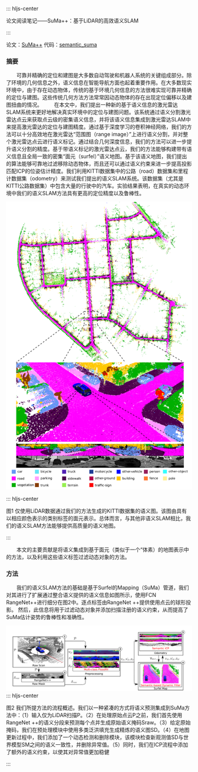 ::: hljs-center

论文阅读笔记——SuMa++：基于LiDAR的高效语义SLAM

:::

论文：[SuMa++](http://www.ipb.uni-bonn.de/wp-content/papercite-data/pdf/chen2019iros.pdf)
代码：[semantic_suma](https://github.com/PRBonn/semantic_suma)

### 摘要

&emsp;&emsp;可靠并精确的定位和建图是大多数自动驾驶和机器人系统的关键组成部分。除了环境的几何信息之外，语义信息在智能导航方面也起着重要作用。在大多数现实环境中，由于存在动态物体，传统的基于环境几何信息的方法很难实现可靠并精确的定位与建图。这些传统几何方法方法常常因动态物体的存在出现定位偏移以及建图扭曲的情况。
&emsp;&emsp;在本文中，我们提出一种新的基于语义信息的激光雷达SLAM系统来更好地解决真实环境中的定位与建图问题。该系统通过语义分割激光雷达点云来获取点云级的密集语义信息，并将该语义信息集成到激光雷达SLAM中来提高激光雷达的定位与建图精度。通过基于深度学习的卷积神经网络，我们的方法可以十分高效地在激光雷达“范围图（range image）”上进行语义分割，并对整个激光雷达点云进行语义标记。通过结合几何深度信息，我们的方法可以进一步提升语义分割的精度。基于带语义标记的激光雷达点云，我们的方法能够构建带有语义信息且全局一致的密集“面元（surfel）”语义地图。基于该语义地图，我们提出的算法能够可靠地过滤移除动态物体，而且还可以通过语义约束来进一步提高投影匹配ICP的位姿估计精度。我们利用KITTI数据集中的公路（road）数据集和里程计数据集（odometry）来测试我们提出的语义SLAM系统。该数据集（尤其是KITTI公路数据集）中包含大量的行驶中的汽车。实验结果表明，在真实的动态环境中我们的语义SLAM方法具有更高的定位精度以及鲁棒性。

![title](https://github.com/hyxhope/picture/blob/master/suma%2B%2B/suma%2B%2B_1.png)

::: hljs-center

图1 仅使用LiDAR数据通过我们的方法生成的KITTI数据集的语义图。该图由具有以相应颜色表示的类别标签的面元表示。总体而言，与其他非语义SLAM相比，我们的语义SLAM方法能够提供高质量的语义地图。

:::


&emsp;&emsp;本文的主要贡献是将语义集成到基于面元（类似于一个“体素）的地图表示中的方法，以及利用这些语义标签过滤动态对象的方法。

### 方法

&emsp;&emsp;我们的语义SLAM方法的基础是基于Surfel的Mapping（SuMa）管道，我们对其进行了扩展通过整合语义提供的语义信息如图所示，使用FCN RangeNet++进行细分在图2中。逐点标签由RangeNet ++提供使用点云的球形投影。 然后，此信息将用于过滤动态对象并添加扫描注册的语义约束，从而提高了SuMa估计姿势的鲁棒性和准确性。

![title](https://github.com/hyxhope/picture/blob/master/suma%2B%2B/suma%2B%2B_2.png)
::: hljs-center

图2 我们所提方法的流程概述。我们以一种紧凑的方式将语义预测集成到SuMa方法中：（1）输入仅为LiDAR扫描P。（2）在处理原始点云P之前，我们首先使用RangeNet ++的语义分段来预测每个点并生成原始语义掩码Sraw。（3）给定原始掩码，我们在预处理模块中使用多类泛洪填充生成精炼的语义图SD。（4）在地图更新过程中，我们添加了一个动态检测和删除模块，该模块检查新观测值SD与世界模型SM之间的语义一致性，并删除异常值。（5）同时，我们在ICP流程中添加了额外的语义约束，以使其对异常值更加稳健

:::
